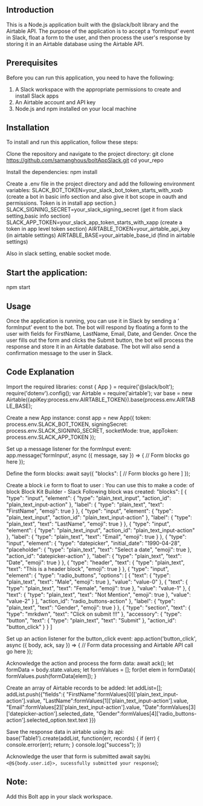 ## Introduction
This is a Node.js application built with the @slack/bolt library and the Airtable API. The purpose of the application is to accept a ‘formInput’ event in Slack, float a form to the user, and then process the user's response by storing it in an Airtable database using the Airtable API.

## Prerequisites
Before you can run this application, you need to have the following:
1.	A Slack workspace with the appropriate permissions to create and install Slack apps
2.	An Airtable account and API key
3.	Node.js and npm installed on your local machine

## Installation
To install and run this application, follow these steps:

Clone the repository and navigate to the project directory:
git clone https://github.com/samanghous/boltAppSlack.git 
cd your_repo

Install the dependencies:
npm install

Create a .env file in the project directory and add the following environment variables:
SLACK_BOT_TOKEN=your_slack_bot_token_starts_with_xoxb (create a bot in basic info section and also give it bot scope in oauth and permissions. Token is in install app section.)
SLACK_SIGNING_SECRET=your_slack_signing_secret  (get it from slack setting,basic info section)
SLACK_APP_TOKEN=your_slack_app_token_starts_with_xapp (create a token in app level token section)
AIRTABLE_TOKEN=your_airtable_api_key (in airtable settings)
AIRTABLE_BASE=your_airtable_base_id (find in airtable settings)

Also in slack setting, enable socket mode.



## Start the application:
npm start

## Usage
Once the application is running, you can use it in Slack by sending a ‘ formInput’ event to the bot. The bot will respond by floating a form to the user with fields for FirstName, LastName, Email, Date, and Gender.
Once the user fills out the form and clicks the Submit button, the bot will process the response and store it in an Airtable database. The bot will also send a confirmation message to the user in Slack.

## Code Explanation

Import the required libraries:
const { App } = require('@slack/bolt');
require('dotenv').config();
var Airtable = require('airtable');
var base = new Airtable({apiKey:process.env.AIRTABLE_TOKEN}).base(process.env.AIRTABLE_BASE);

Create a new App instance:
const app = new App({
    token: process.env.SLACK_BOT_TOKEN,
    signingSecret: process.env.SLACK_SIGNING_SECRET,
    socketMode: true,
    appToken: process.env.SLACK_APP_TOKEN
});

Set up a message listener for the formInput event:
app.message('formInput', async ({ message, say }) => {
    // Form blocks go here
});

Define the form blocks:
await say({
    "blocks": [
        // Form blocks go here
    ]
});

Create a block i.e form to float to user :
You can use this to make a code: of block Block Kit Builder - Slack
Following block was created:
"blocks": [
            {
                "type": "input",
                "element": {
                    "type": "plain_text_input",
                    "action_id": "plain_text_input-action"
                },
                "label": {
                    "type": "plain_text",
                    "text": "FirstName",
                    "emoji": true
                }
            },
            {
                "type": "input",
                "element": {
                    "type": "plain_text_input",
                    "action_id": "plain_text_input-action"
                },
                "label": {
                    "type": "plain_text",
                    "text": "LastName",
                    "emoji": true
                }
            },
            {
                "type": "input",
                "element": {
                    "type": "plain_text_input",
                    "action_id": "plain_text_input-action"
                },
                "label": {
                    "type": "plain_text",
                    "text": "Email",
                    "emoji": true
                }
            },
            {
                "type": "input",
                "element": {
                    "type": "datepicker",
                    "initial_date": "1990-04-28",
                    "placeholder": {
                        "type": "plain_text",
                        "text": "Select a date",
                        "emoji": true
                    },
                    "action_id": "datepicker-action"
                },
                "label": {
                    "type": "plain_text",
                    "text": "Date",
                    "emoji": true
                }
            },
            {
                "type": "header",
                "text": {
                    "type": "plain_text",
                    "text": "This is a header block",
                    "emoji": true
                }
            },
            {
                "type": "input",
                "element": {
                    "type": "radio_buttons",
                    "options": [
                        {
                            "text": {
                                "type": "plain_text",
                                "text": "Male",
                                "emoji": true
                            },
                            "value": "value-0"
                        },
                        {
                            "text": {
                                "type": "plain_text",
                                "text": "Female",
                                "emoji": true
                            },
                            "value": "value-1"
                        },
                        {
                            "text": {
                                "type": "plain_text",
                                "text": "Not Mention",
                                "emoji": true
                            },
                            "value": "value-2"
                        }
                    ],
                    "action_id": "radio_buttons-action"
                },
                "label": {
                    "type": "plain_text",
                    "text": "Gender",
                    "emoji": true
                }
            },
            {
                "type": "section",
                "text": {
                    "type": "mrkdwn",
                    "text": "Click on submit !!!"
                },
                "accessory": {
                    "type": "button",
                    "text": {
                        "type": "plain_text",
                        "text": "Submit"
                    },
                    "action_id": "button_click"
                }
            }
        ]

Set up an action listener for the button_click event:
app.action('button_click', async ({ body, ack, say }) => {
    // Form data processing and Airtable API call go here
});

Acknowledge the action and process the form data:
await ack();
let formData = body.state.values;
let formValues = [];
for(let elem in formData){
    formValues.push(formData[elem]);
}

Create an array of Airtable records to be added:
let addList=[];
addList.push({"fields":{
        "FirstName":formValues[0]['plain_text_input-action'].value,
        "LastName":formValues[1]['plain_text_input-action'].value,
        "Email":formValues[2]['plain_text_input-action'].value,
        "Date":formValues[3]['datepicker-action'].selected_date,
        "Gender":formValues[4]['radio_buttons-action'].selected_option.text.text
  }})

Save the response data in airtable using its api:
base('Table1').create(addList, function(err, records) {
        if (err) {
          console.error(err);
          return;
        }
        console.log("success");
      })

Acknowledge the user that form is submitted 
await say(`Hi <@${body.user.id}>, sucessfully submitted your response`);

## Note:
Add this Bolt app in your slack workspace.
